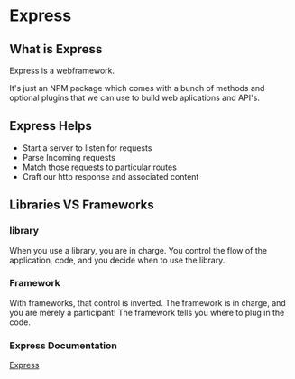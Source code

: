 # Express

## What is Express

Express is a webframework.

It's just an NPM package which comes with a bunch of
methods and optional plugins that we can use to build 
web aplications and API's.

## Express Helps
- Start a server to listen for requests
- Parse Incoming requests
- Match those requests to particular routes
- Craft our http response and associated content


## Libraries VS Frameworks


### library
When you use a library, you are in charge.
You control the flow of the application,
code, and you decide when to use the library.

### Framework
With frameworks, that control is inverted. 
The framework is in charge, and you are
merely a participant! The framework tells
you where to plug in the code.



### Express Documentation
[Express](https://expressjs.com/)
